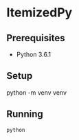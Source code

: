 # ItemizedPy

## Prerequisites
- Python 3.6.1

## Setup
  python -m venv venv
  
## Running
    python 
